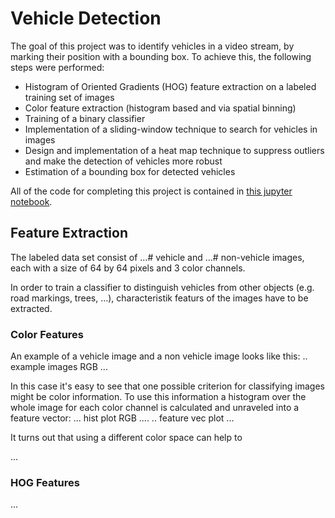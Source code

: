 # Vehicle Detection

The goal of this project was to identify vehicles in a video stream, by marking their position with a bounding box.
To achieve this, the following steps were performed:

* Histogram of Oriented Gradients (HOG) feature extraction on a labeled training set of images
* Color feature extraction (histogram based and via spatial binning)
* Training of a binary classifier
* Implementation of a sliding-window technique to search for vehicles in images
* Design and implementation of a heat map technique to suppress outliers and make the detection of vehicles more robust
* Estimation of a bounding box for detected vehicles

All of the code for completing this project is contained in [this jupyter notebook](https://github.com/Corni33/CarND_P5_VehicleDetection/blob/master/vehicle_detection.ipynb).

## Feature Extraction

The labeled data set consist of ...# vehicle and ...# non-vehicle images, each with a size of 64 by 64 pixels and 3 color channels.

In order to train a classifier to distinguish vehicles from other objects (e.g. road markings, trees, ...), characteristik featurs of the images have to be extracted.  

### Color Features

An example of a vehicle image and a non vehicle image looks like this:
.. example images RGB ... 

In this case it's easy to see that one possible criterion for classifying images might be color information.
To use this information a histogram over the whole image for each color channel is calculated and unraveled into a feature vector:
... hist plot RGB ....
 .. feature vec plot ...

It turns out that using a different color space can help to 

...

### HOG Features
...





